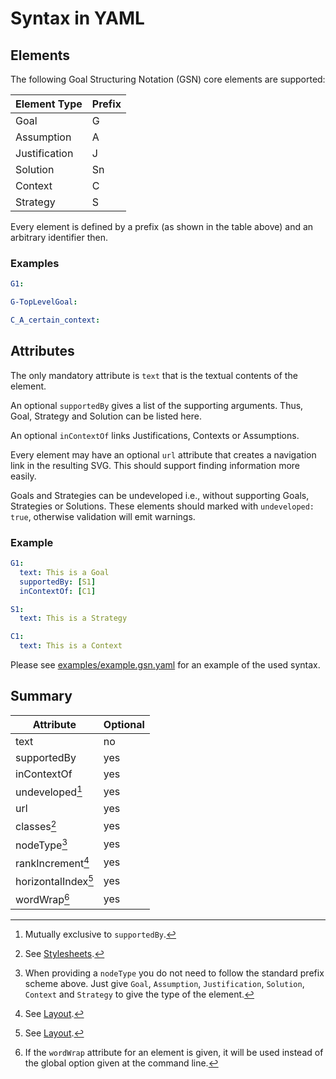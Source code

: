 
# Syntax in YAML

## Elements

The following Goal Structuring Notation (GSN) core elements are supported:

| Element Type   | Prefix |
|----------------|--------|
| Goal           |   G    | 
| Assumption     |   A    |
| Justification  |   J    | 
| Solution       |   Sn   |   
| Context        |   C    |
| Strategy       |   S    |

Every element is defined by a prefix (as shown in the table above) and an arbitrary identifier then.

### Examples
 
```yaml
G1:

G-TopLevelGoal:

C_A_certain_context:
```

## Attributes

The only mandatory attribute is `text` that is the textual contents of the element.

An optional `supportedBy` gives a list of the supporting arguments. Thus, Goal, Strategy and Solution can be listed here.

An optional `inContextOf` links Justifications, Contexts or Assumptions. 

Every element may have an optional `url` attribute that creates a navigation link in the resulting SVG.
This should support finding information more easily.

Goals and Strategies can be undeveloped i.e., without supporting Goals, Strategies or Solutions.
These elements should marked with `undeveloped: true`, otherwise validation will emit warnings.

### Example

```yaml
G1:
  text: This is a Goal
  supportedBy: [S1]
  inContextOf: [C1]

S1:
  text: This is a Strategy

C1: 
  text: This is a Context
```

Please see [examples/example.gsn.yaml](examples/example.gsn.yaml) for an example of the used syntax.

## Summary


| Attribute             | Optional |
|-----------------------|----------|
| text                  |    no    | 
| supportedBy           |    yes   |
| inContextOf           |    yes   | 
| undeveloped[^nu]      |    yes   |
| url                   |    yes   |   
| classes[^nc]          |    yes   |
| nodeType[^nt]         |    yes   |
| rankIncrement[^nl]    |    yes   |
| horizontalIndex[^nl]  |    yes   |
| wordWrap[^nw]         |    yes   |

[^nu]: Mutually exclusive to `supportedBy`.

[^nc]: See [Stylesheets](./adv_stylesheets.md).

[^nl]: See [Layout](./adv_layout.md).

[^nt]: When providing a `nodeType` you do not need to follow the standard prefix scheme above.
       Just give `Goal`, `Assumption`, `Justification`, `Solution`, `Context` and `Strategy` to give the type of the element.

[^nw]: If the `wordWrap` attribute for an element is given, it will be used instead of the global option given
       at the command line.
